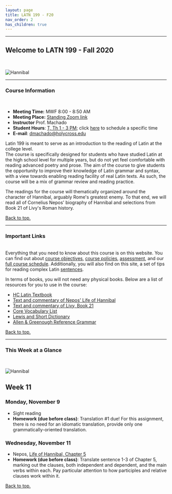 ```yaml
---
layout: page
title: LATN 199 - F20
nav_order: 2
has_children: true
---
```

***

## Welcome to LATN 199 - Fall 2020
&nbsp;

![Hannibal](https://www.ancienthistorylists.com/wp-content/uploads/2014/09/Hannibal-Barca.jpg)

***

### Course Information
&nbsp;  
- **Meeting Time:** MWF 8:00 - 8:50 AM
- **Meeting Place:** [Standing Zoom link](https://holycross.zoom.us/j/94670392978)
- **Instructor** Prof. Machado
- **Student Hours**: [T, Th 1 - 3 PM](https://holycross.zoom.us/j/92203871368); click [here](https://calendar.google.com/calendar/selfsched?sstoken=UVBpQWdjNHJvdW1CfGRlZmF1bHR8NzVjMTgxMGMxY2NlMDA4NGI3OGIxZTEyNDM0MzQwZjQ) to schedule a specific time
- **E-mail**: dmachado@holycross.edu

Latin 199 is meant to serve as an introduction to the reading of Latin at the college level. 	
The course is specifically designed for students who have studied Latin at the high school level for multiple years, but do not yet feel comfortable with reading advanced poetry and prose. The aim of the course to give students the opportunity to improve their knowledge of Latin grammar and syntax, with a view towards enabling reading facility of real Latin texts. As such, the course will be a mix of grammar review and reading practice.

The readings for the course will thematically organized around the character of Hannibal, arguably Rome's greatest enemy. To that end, we will read all of Cornelius Nepos' biography of Hannibal and selections from Book 21 of Livy's Roman history.

[Back to top.](#top)

***

### Important Links
&nbsp;  
Everything that you need to know about this course is on this website. You can find out about [course objectives](https://dominicmachado.github.io/course-objectives-latn199-f20), [course policies](https://dominicmachado.github.io/course-policies-latn199-f20), [assessment](https://dominicmachado.github.io/course-policies-latn199-f20), and our [full course schedule](https://dominicmachado.github.io/schedule-latn199-f20). Additionally, you will also find on this site, a set of tips for reading complex Latin [sentences](https://dominicmachado.github.io/tips-for-reading-latn199-f20).

In terms of books, you will not need any physical books. Below are a list of resources for you to use in the course:
 - [HC Latin Textbook](https://lingualatina.github.io/textbook/)
 - [Text and commentary of Nepos' Life of Hannibal](http://dcc.dickinson.edu/nepos-hannibal/chapter-1)
 - [Text and commentary of Livy, Book 21](https://arcane-cliffs-02027.herokuapp.com/)
 - [Core Vocabulary List](http://ww3.haverford.edu/classics/DCC/Vocab/Full/pdf/Nepos-Hannibal-Vocabulary-Repeat3.pdf)
 - [Lewis and Short Dictionary](http://folio2.furman.edu/lewis-short/index.html)
 - [Allen & Greenough Reference Grammar](http://dcc.dickinson.edu/grammar/latin/credits-and-reuse)

[Back to top.](#top)

***

### This Week at a Glance
&nbsp;  

![Hannibal](https://tourdetravoy.files.wordpress.com/2016/10/hannibal_traversette1.jpg?w=660)

## Week 11

### Monday, November 9
- Sight reading
- **Homework (due before class)**: Translation #1 due! For this assignment, there is no need for an idiomatic translation, provide only one grammatically-oriented translation.

### Wednesday, November 11
- Nepos, [Life of Hannibal, Chapter 5](http://dcc.dickinson.edu/nepos-hannibal/chapter-5)
- **Homework (due before class)**: Translate sentence 1-3 of Chapter 5, marking out the clauses, both independent and dependent, and the main verbs within each. Pay particular attention to how participles and relative clauses work within it.

[Back to top.](#top)
